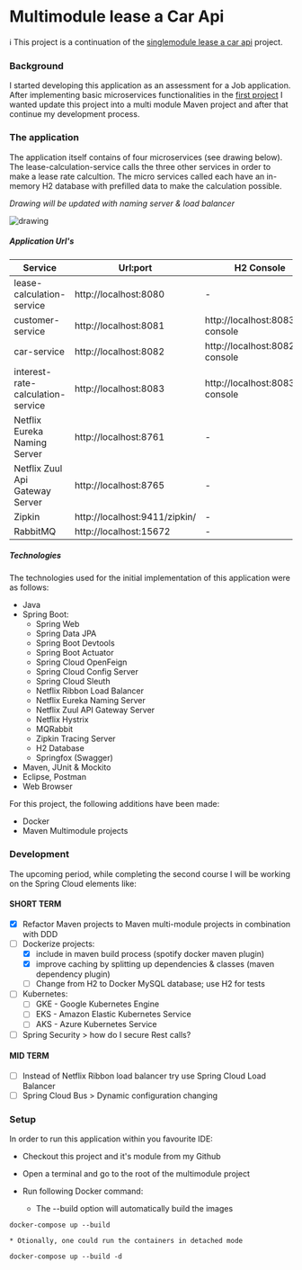 # Multimodule lease a Car Api

:information_source: This project is a continuation of the [singlemodule lease a car api](https://github.com/hakktastic/lease-a-car-api/tree/main/singlemodule-lease-a-car-api) project. 

### Background
I started developing this application as an assessment for a Job application. 
After implementing basic microservices functionalities in the [first project](https://github.com/hakktastic/lease-a-car-api/tree/main/singlemodule-lease-a-car-api) 
I wanted update this project into a multi module Maven project and after that continue my development process.

### The application
The application itself contains of four microservices (see drawing below). The lease-calculation-service calls the three other services in order to make a lease rate calcultion. The micro services called each have an in-memory H2 database with prefilled data to make the calculation possible. 

*Drawing will be updated with naming server & load balancer*

![drawing](https://github.com/hakktastic/lease-a-car-api/blob/main/singlemodule-lease-a-car-api/Drawing.jpg) 

##### Application Url's

Service | Url:port | H2 Console | API Documentation
------------ | ------------- | -------------  | -------------
lease-calculation-service | http://localhost:8080 | - | http://localhost:8080/swagger-ui/#/lease-calculation-controller
customer-service | http://localhost:8081 | http://localhost:8083/h2-console | http://localhost:8081/swagger-ui/#/customer-controller
car-service | http://localhost:8082 | http://localhost:8082/h2-console | http://localhost:8082/swagger-ui/#/car-controller
interest-rate-calculation-service | http://localhost:8083 | http://localhost:8083/h2-console | http://localhost:8083/swagger-ui/#/interest-rate-controller
Netflix Eureka Naming Server | http://localhost:8761 | - | -
Netflix Zuul Api Gateway Server | http://localhost:8765 | - | -
Zipkin  | http://localhost:9411/zipkin/ | - | -
RabbitMQ | http://localhost:15672 | - | -

##### Technologies
The technologies used for the initial implementation of this application were as follows:

* Java
* Spring Boot:
  * Spring Web
  * Spring Data JPA
  * Spring Boot Devtools
  * Spring Boot Actuator
  * Spring Cloud OpenFeign
  * Spring Cloud Config Server
  * Spring Cloud Sleuth
  * Netflix Ribbon Load Balancer
  * Netflix Eureka Naming Server
  * Netflix Zuul API Gateway Server
  * Netflix Hystrix
  * MQRabbit
  * Zipkin Tracing Server
  * H2 Database
  * Springfox (Swagger)
* Maven, JUnit & Mockito
* Eclipse, Postman
* Web Browser

For this project, the following additions have been made:
* Docker
* Maven Multimodule projects

### Development
The upcoming period, while completing the second course I will be working on the Spring Cloud elements like: 

#### SHORT TERM
- [x] Refactor Maven projects to Maven multi-module projects in combination with DDD
- [ ] Dockerize projects:
	- [x] include in maven build process (spotify docker maven plugin)
	- [x] improve caching by splitting up dependencies & classes (maven dependency plugin)
	- [ ] Change from H2 to Docker MySQL database; use H2 for tests
- [ ] Kubernetes:
	- [ ] GKE - Google Kubernetes Engine
	- [ ] EKS - Amazon Elastic Kubernetes Service
	- [ ] AKS - Azure Kubernetes Service
- [ ] Spring Security > how do I secure Rest calls?

#### MID TERM
- [ ] Instead of Netflix Ribbon load balancer try use Spring Cloud Load Balancer
- [ ] Spring Cloud Bus > Dynamic configuration changing

### Setup
In order to run this application within you favourite IDE:

* Checkout this project and it's module from my Github
* Open a terminal and go to the root of the multimodule project

* Run following Docker command:
	* The --build option will automatically build the images
```
docker-compose up --build
```
	* Otionally, one could run the containers in detached mode
```
docker-compose up --build -d
```	

